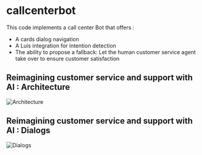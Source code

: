 # callcenterbot
This code implements a call center Bot that offers :
- A cards dialog navigation 
- A Luis integration for intention detection
- The ability to propose a fallback: Let the human customer service agent take over to ensure customer satisfaction

## Reimagining customer service and support with AI : Architecture ##

![Architecture](https://raw.githubusercontent.com/stephgou/callcenterbot/master/Architecture.png)

## Reimagining customer service and support with AI : Dialogs ##

![Dialogs](https://raw.githubusercontent.com/stephgou/callcenterbot/master/Dialog.png)
